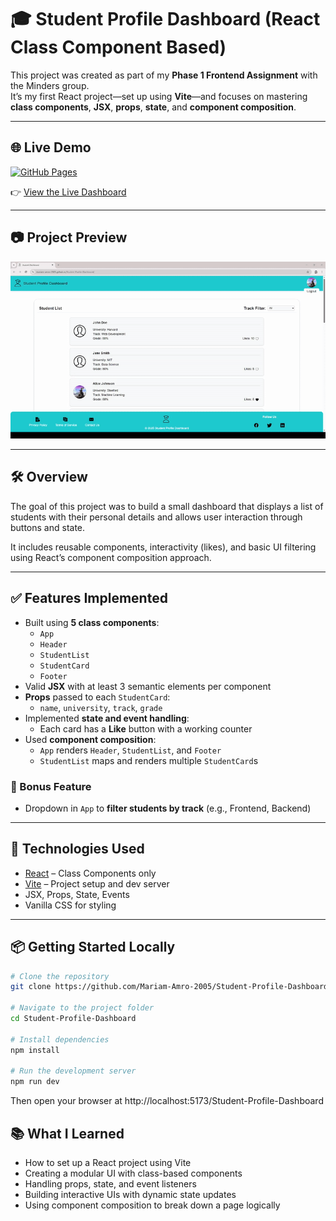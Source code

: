 # 🎓 Student Profile Dashboard (React Class Component Based)

This project was created as part of my **Phase 1 Frontend Assignment** with the Minders group.  
It’s my first React project—set up using **Vite**—and focuses on mastering **class components**, **JSX**, **props**, **state**, and **component composition**.

---

## 🌐 Live Demo

[![GitHub Pages](https://img.shields.io/badge/Deployed-GitHub%20Pages-2ea44f?logo=github&logoColor=white)](https://Mariam-Amro-2005.github.io/Student-Profile-Dashboard)

👉 [View the Live Dashboard](https://Mariam-Amro-2005.github.io/Student-Profile-Dashboard/)

---

## 📷 Project Preview

<p align="center">
  <img src="./src/assets/Student-Profile-Dashboard.gif" alt="Student Dashboard Demo" width="600" />
</p>

---

## 🛠️ Overview

The goal of this project was to build a small dashboard that displays a list of students with their personal details and allows user interaction through buttons and state.

It includes reusable components, interactivity (likes), and basic UI filtering using React’s component composition approach.

---

## ✅ Features Implemented

- Built using **5 class components**:
  - `App`
  - `Header`
  - `StudentList`
  - `StudentCard`
  - `Footer`
- Valid **JSX** with at least 3 semantic elements per component
- **Props** passed to each `StudentCard`:
  - `name`, `university`, `track`, `grade`
- Implemented **state and event handling**:
  - Each card has a **Like** button with a working counter
- Used **component composition**:
  - `App` renders `Header`, `StudentList`, and `Footer`
  - `StudentList` maps and renders multiple `StudentCard`s

### 🌟 Bonus Feature
- Dropdown in `App` to **filter students by track** (e.g., Frontend, Backend)

---

## 🚀 Technologies Used

- [React](https://reactjs.org/) – Class Components only
- [Vite](https://vitejs.dev/) – Project setup and dev server
- JSX, Props, State, Events
- Vanilla CSS for styling

---

## 📦 Getting Started Locally

```bash
# Clone the repository
git clone https://github.com/Mariam-Amro-2005/Student-Profile-Dashboard.git

# Navigate to the project folder
cd Student-Profile-Dashboard

# Install dependencies
npm install

# Run the development server
npm run dev
```

Then open your browser at http://localhost:5173/Student-Profile-Dashboard

## 📚 What I Learned
- How to set up a React project using Vite
- Creating a modular UI with class-based components
- Handling props, state, and event listeners
- Building interactive UIs with dynamic state updates
- Using component composition to break down a page logically
